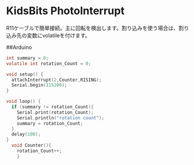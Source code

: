 # KidsBits PhotoInterrupt

R11ケーブルで簡単接続。主に回転を検出します。割り込みを使う場合は、割り込み先の変数にvolatileを付けます。

##Arduino

```c
int summary = 0;
volatile int rotation_Count = 0;

void setup() {
  attachInterrupt(2,Counter,RISING);
  Serial.begin(115200);
}

void loop() {
  if (summary != rotation_Count){
    Serial.print(rotation_Count);
    Serial.println("rotation count");
    summary = rotation_Count;   
  }
  delay(100);
}
  void Counter(){
    rotation_Count++;
    }

```
